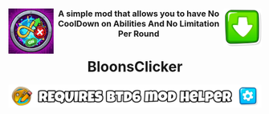 <h1 align="center">
<a href="https://github.com/NoCoolDownAbilitiesAndNoLimitationPerRound/releases/latest/download/UnlimitedAbilities.dll">
    <img align="left" alt="Icon" height="90" src="Icon.png">
    <img align="right" alt="Download" height="75" src="https://raw.githubusercontent.com/gurrenm3/BTD-Mod-Helper/master/BloonsTD6%20Mod%20Helper/Resources/DownloadBtn.png">
</a>

</h1>
<h3 align="center">A simple mod that allows you to have No CoolDown on Abilities And No Limitation Per Round</h3>
<h1 align="center">BloonsClicker</h1>


[![Requires BTD6 Mod Helper](https://raw.githubusercontent.com/gurrenm3/BTD-Mod-Helper/master/banner.png)](https://github.com/gurrenm3/BTD-Mod-Helper#readme)
